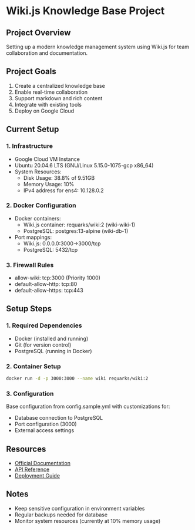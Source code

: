 # Wiki.js Knowledge Base Project

## Project Overview
Setting up a modern knowledge management system using Wiki.js for team collaboration and documentation.

## Project Goals
1. Create a centralized knowledge base
2. Enable real-time collaboration
3. Support markdown and rich content
4. Integrate with existing tools
5. Deploy on Google Cloud

## Current Setup

### 1. Infrastructure
- Google Cloud VM Instance
- Ubuntu 20.04.6 LTS (GNU/Linux 5.15.0-1075-gcp x86_64)
- System Resources:
  - Disk Usage: 38.8% of 9.51GB
  - Memory Usage: 10%
  - IPv4 address for ens4: 10.128.0.2

### 2. Docker Configuration
- Docker containers:
  - Wiki.js container: requarks/wiki:2 (wiki-wiki-1)
  - PostgreSQL: postgres:13-alpine (wiki-db-1)
- Port mappings:
  - Wiki.js: 0.0.0.0:3000->3000/tcp
  - PostgreSQL: 5432/tcp

### 3. Firewall Rules
- allow-wiki: tcp:3000 (Priority 1000)
- default-allow-http: tcp:80
- default-allow-https: tcp:443

## Setup Steps

### 1. Required Dependencies
- Docker (installed and running)
- Git (for version control)
- PostgreSQL (running in Docker)

### 2. Container Setup
```bash
docker run -d -p 3000:3000 --name wiki requarks/wiki:2
```

### 3. Configuration
Base configuration from config.sample.yml with customizations for:
- Database connection to PostgreSQL
- Port configuration (3000)
- External access settings

## Resources
- [Official Documentation](https://docs.requarks.io/)
- [API Reference](https://docs.requarks.io/api)
- [Deployment Guide](https://docs.requarks.io/install)

## Notes
- Keep sensitive configuration in environment variables
- Regular backups needed for database
- Monitor system resources (currently at 10% memory usage)
